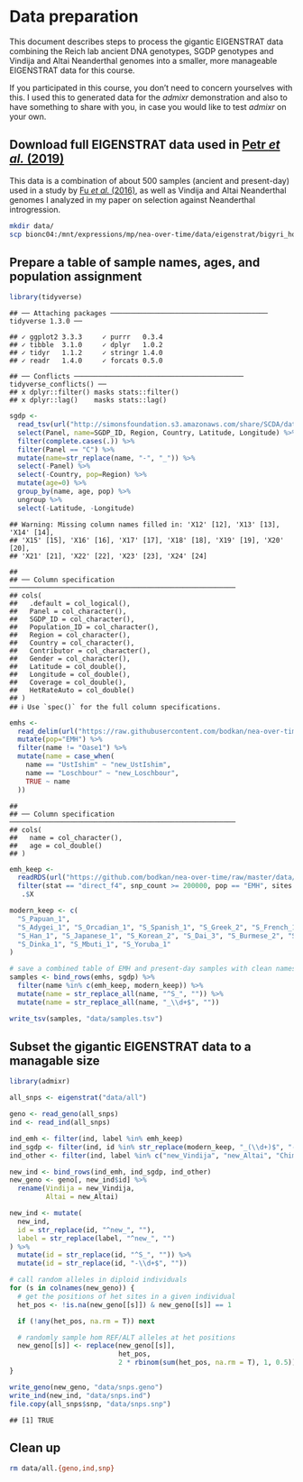 Data preparation
================

This document describes steps to process the gigantic EIGENSTRAT data
combining the Reich lab ancient DNA genotypes, SGDP genotypes and
Vindija and Altai Neanderthal genomes into a smaller, more manageable
EIGENSTRAT data for this course.

If you participated in this course, you don’t need to concern yourselves
with this. I used this to generated data for the *admixr* demonstration
and also to have something to share with you, in case you would like to
test *admixr* on your own.

## Download full EIGENSTRAT data used in [Petr *et al.* (2019)](https://www.pnas.org/content/116/5/1639)

This data is a combination of about 500 samples (ancient and
present-day) used in a study by [Fu *et al.*
(2016)](https://www.nature.com/articles/nature17993), as well as Vindija
and Altai Neanderthal genomes I analyzed in my paper on selection
against Neanderthal introgression.

``` bash
mkdir data/
scp bionc04:/mnt/expressions/mp/nea-over-time/data/eigenstrat/bigyri_ho/all.{snp,ind,geno} data/
```

## Prepare a table of sample names, ages, and population assignment

``` r
library(tidyverse)
```

    ## ── Attaching packages ─────────────────────────────────────── tidyverse 1.3.0 ──

    ## ✓ ggplot2 3.3.3     ✓ purrr   0.3.4
    ## ✓ tibble  3.1.0     ✓ dplyr   1.0.2
    ## ✓ tidyr   1.1.2     ✓ stringr 1.4.0
    ## ✓ readr   1.4.0     ✓ forcats 0.5.0

    ## ── Conflicts ────────────────────────────────────────── tidyverse_conflicts() ──
    ## x dplyr::filter() masks stats::filter()
    ## x dplyr::lag()    masks stats::lag()

``` r
sgdp <-
  read_tsv(url("http://simonsfoundation.s3.amazonaws.com/share/SCDA/datasets/10_24_2014_SGDP_metainformation_update.txt")) %>%
  select(Panel, name=SGDP_ID, Region, Country, Latitude, Longitude) %>%
  filter(complete.cases(.)) %>%
  filter(Panel == "C") %>%
  mutate(name=str_replace(name, "-", "_")) %>%
  select(-Panel) %>% 
  select(-Country, pop=Region) %>%
  mutate(age=0) %>%
  group_by(name, age, pop) %>%
  ungroup %>%
  select(-Latitude, -Longitude)
```

    ## Warning: Missing column names filled in: 'X12' [12], 'X13' [13], 'X14' [14],
    ## 'X15' [15], 'X16' [16], 'X17' [17], 'X18' [18], 'X19' [19], 'X20' [20],
    ## 'X21' [21], 'X22' [22], 'X23' [23], 'X24' [24]

    ## 
    ## ── Column specification ────────────────────────────────────────────────────────
    ## cols(
    ##   .default = col_logical(),
    ##   Panel = col_character(),
    ##   SGDP_ID = col_character(),
    ##   Population_ID = col_character(),
    ##   Region = col_character(),
    ##   Country = col_character(),
    ##   Contributor = col_character(),
    ##   Gender = col_character(),
    ##   Latitude = col_double(),
    ##   Longitude = col_double(),
    ##   Coverage = col_double(),
    ##   HetRateAuto = col_double()
    ## )
    ## ℹ Use `spec()` for the full column specifications.

``` r
emhs <-
  read_delim(url("https://raw.githubusercontent.com/bodkan/nea-over-time/master/data/emh_ages.txt"), delim=" ", col_names=c("name", "age")) %>%
  mutate(pop="EMH") %>%
  filter(name != "Oase1") %>%
  mutate(name = case_when(
    name == "UstIshim" ~ "new_UstIshim",
    name == "Loschbour" ~ "new_Loschbour",
    TRUE ~ name
  ))
```

    ## 
    ## ── Column specification ────────────────────────────────────────────────────────
    ## cols(
    ##   name = col_character(),
    ##   age = col_double()
    ## )

``` r
emh_keep <-
  readRDS(url("https://github.com/bodkan/nea-over-time/raw/master/data/rds/nea_estimates.rds")) %>%
  filter(stat == "direct_f4", snp_count >= 200000, pop == "EMH", sites == "all", C == "Yoruba") %>%
   .$X

modern_keep <- c(
  "S_Papuan_1",
  "S_Adygei_1", "S_Orcadian_1", "S_Spanish_1", "S_Greek_2", "S_French_1", "S_Russian_1", "S_Icelandic_2", "S_Estonian_1",   "S_Czech_2", "S_Tuscan_1",
  "S_Han_1", "S_Japanese_1", "S_Korean_2", "S_Dai_3", "S_Burmese_2", "S_Tujia_1", "S_Uygur_1", "S_Hezhen_2",
  "S_Dinka_1", "S_Mbuti_1", "S_Yoruba_1"
)

# save a combined table of EMH and present-day samples with clean names
samples <- bind_rows(emhs, sgdp) %>%
  filter(name %in% c(emh_keep, modern_keep)) %>%
  mutate(name = str_replace_all(name, "^S_", "")) %>%
  mutate(name = str_replace_all(name, "_\\d+$", ""))

write_tsv(samples, "data/samples.tsv")
```

## Subset the gigantic EIGENSTRAT data to a managable size

``` r
library(admixr)

all_snps <- eigenstrat("data/all")

geno <- read_geno(all_snps)
ind <- read_ind(all_snps)

ind_emh <- filter(ind, label %in% emh_keep)
ind_sgdp <- filter(ind, id %in% str_replace(modern_keep, "_(\\d+)$", "-\\1"))
ind_other <- filter(ind, label %in% c("new_Vindija", "new_Altai", "Chimp"))

new_ind <- bind_rows(ind_emh, ind_sgdp, ind_other)
new_geno <- geno[, new_ind$id] %>%
  rename(Vindija = new_Vindija,
         Altai = new_Altai)

new_ind <- mutate(
  new_ind,
  id = str_replace(id, "^new_", ""),
  label = str_replace(label, "^new_", "")
) %>%
  mutate(id = str_replace(id, "^S_", "")) %>%
  mutate(id = str_replace(id, "-\\d+$", ""))

# call random alleles in diploid individuals
for (s in colnames(new_geno)) {
  # get the positions of het sites in a given individual
  het_pos <- !is.na(new_geno[[s]]) & new_geno[[s]] == 1

  if (!any(het_pos, na.rm = T)) next

  # randomly sample hom REF/ALT alleles at het positions
  new_geno[[s]] <- replace(new_geno[[s]],
                           het_pos,
                           2 * rbinom(sum(het_pos, na.rm = T), 1, 0.5)) %>% as.integer
}

write_geno(new_geno, "data/snps.geno")
write_ind(new_ind, "data/snps.ind")
file.copy(all_snps$snp, "data/snps.snp")
```

    ## [1] TRUE

## Clean up

``` bash
rm data/all.{geno,ind,snp}
```

